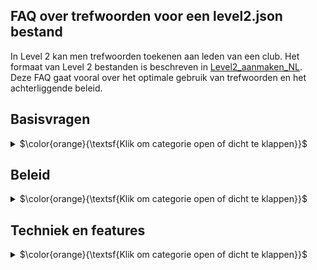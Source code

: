 ## FAQ over trefwoorden voor een level2.json bestand

In Level 2 kan men trefwoorden toekenen aan leden van een club.
Het formaat van Level 2 bestanden is beschreven in
[Level2_aanmaken_NL](https://github.com/vdhamer/Photo-Club-Hub/blob/main/Photo%20Club%20Hub/Documentation/Level2_aanmaken_NL.md).
Deze FAQ gaat vooral over het optimale gebruik van trefwoorden en het achterliggende beleid.

## Basisvragen

<details><summary>$\color{orange}{\textsf{Klik om categorie open of dicht te klappen}}$</summary></p>
<ul>

<li>

### Wat is het nut van trefwoorden?

<details><summary>$\color{green}{\textsf{Klik om antwoord open of dicht te klappen}}$</summary></p>

</details></p>

</li><li>

### Hoe ziet een bezoeker de trefwoorden?

<details><summary>$\color{green}{\textsf{Klik om antwoord open of dicht te klappen}}$</summary></p>
x
</details></p>

</li><li>

### Wat betekent een trefwoord hier eigenlijk?

<details><summary>$\color{green}{\textsf{Klik om antwoord open of dicht te klappen}}$</summary></p>
x
</details></p>

</li><li>

### Hoeveel trefwoorden per clublid?

<details><summary>$\color{green}{\textsf{Klik om antwoord open of dicht te klappen}}$</summary></p>
x
</details></p>

</li><li>

### Hoe groeit de lijst met trefwoorden?

<details><summary>$\color{green}{\textsf{Klik om antwoord open of dicht te klappen}}$</summary></p>
x
</details></p>

</li></ul>

</details></p>

## Beleid

<details><summary>$\color{orange}{\textsf{Klik om categorie open of dicht te klappen}}$</summary></p>
<ul>

<li>

### Waarom maar 2 trefwoorden per persoon?

<details><summary>$\color{green}{\textsf{Klik om antwoord open of dicht te klappen}}$</summary></p>
x
</details></p>

</li><li>

### Hoeveel trefwoorden komen er?

<details><summary>$\color{green}{\textsf{Klik om antwoord open of dicht te klappen}}$</summary></p>
x
</details></p>

</li><li>

### Fijnmazigheid?

<details><summary>$\color{green}{\textsf{Klik om antwoord open of dicht te klappen}}$</summary></p>
x
</details></p>

</li><li>

### Wie beheert de lijst met trefwoorden?

<details><summary>$\color{green}{\textsf{Klik om antwoord open of dicht te klappen}}$</summary></p>
x
</details></p>

</li><li>

### Specialisme versus projkt?

<details><summary>$\color{green}{\textsf{Klik om antwoord open of dicht te klappen}}$</summary></p>
x
</details></p>

</li></ul>

</details></p>

## Techniek en features

<details><summary>$\color{orange}{\textsf{Klik om categorie open of dicht te klappen}}$</summary></p>
<ul>

<li>

### Er zijn eigenlijk 2 soorten trefwoorden?

<details><summary>$\color{green}{\textsf{Klik om antwoord open of dicht te klappen}}$</summary></p>
x
</details></p>

</li><li>

### Vertalingen?

<details><summary>$\color{green}{\textsf{Klik om antwoord open of dicht te klappen}}$</summary></p>
x
</details></p>

</li><li>

### Identifiers?

<details><summary>$\color{green}{\textsf{Klik om antwoord open of dicht te klappen}}$</summary></p>
x
</details></p>

</li>
